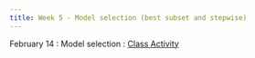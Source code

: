 ```yaml
---
title: Week 5 - Model selection (best subset and stepwise)
---
```


February 14
: Model selection 
  : [Class Activity](https://sta175.github.io/class_activities/STA175_Activity5_New.html)